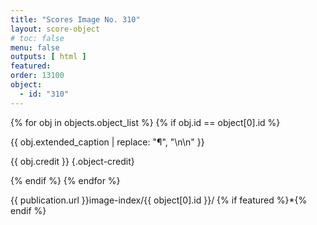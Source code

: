 ```yaml
---
title: "Scores Image No. 310"
layout: score-object
# toc: false
menu: false
outputs: [ html ]
featured: 
order: 13100
object:
  - id: "310"
---
```


{% for obj in objects.object_list %}
{% if obj.id == object[0].id %}

{{ obj.extended_caption | replace: "¶", "\n\n" }}

{{ obj.credit }} {.object-credit}

{% endif %}
{% endfor %}

<div class="object-credit object-url is-print-only">

{{ publication.url }}image-index/{{ object[0].id }}/ {% if featured %}*{% endif %}

</div>
